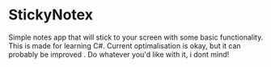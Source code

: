 # StickyNotex
Simple notes app that will stick to your screen with some basic functionality.
This is made for learning C#.
Current optimalisation is okay, but it can probably be improved .
Do whatever you'd like with it, i dont mind!
